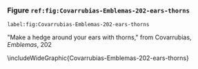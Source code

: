 ### Figure `ref:fig:Covarrubias-Emblemas-202-ears-thorns`
`label:fig:Covarrubias-Emblemas-202-ears-thorns`

"Make a hedge around your ears with thorns," from Covarrubias, *Emblemas*, 202

\includeWideGraphic{Covarrubias-Emblemas-202-ears-thorns}

